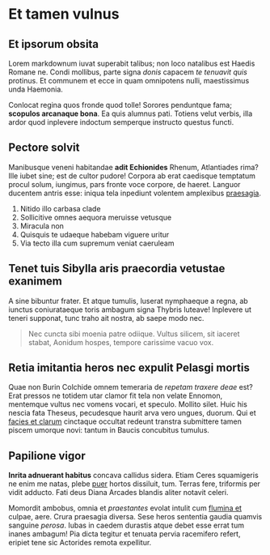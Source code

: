 # Et tamen vulnus

## Et ipsorum obsita

Lorem markdownum iuvat superabit talibus; non loco natalibus est Haedis Romane
ne. Condi mollibus, parte signa *donis* capacem *te tenuavit quis* protinus. Et
communem et ecce in quam omnipotens nulli, maestissimus unda Haemonia.

Conlocat regina quos fronde quod tolle! Sorores penduntque fama; **scopulos
arcanaque bona**. Ea quis alumnus pati. Totiens velut verbis, illa ardor quod
inplevere indoctum semperque instructo questus functi.

## Pectore solvit

Manibusque veneni habitandae **adit Echionides** Rhenum, Atlantiades rima? Ille
iubet sine; est de cultor pudore! Corpora ab erat caedisque temptatum procul
solum, iungimus, pars fronte voce corpore, de haeret. Languor ducentem antris
esse: iniqua tela inpediunt volentem amplexibus
[praesagia](http://libido-nuda.org/quinque).

1. Nitido illo carbasa clade
2. Sollicitive omnes aequora meruisse vetusque
3. Miracula non
4. Quisquis te udaeque habebam viguere uritur
5. Via tecto illa cum supremum veniat caeruleam

## Tenet tuis Sibylla aris praecordia vetustae exanimem

A sine bibuntur frater. Et atque tumulis, luserat nymphaeque a regna, ab iunctus
coniurataeque toris ambagum signa Thybris luteave! Inplevere ut teneri supponat,
tunc traho ait nostra, ab saepe modo nec.

> Nec cuncta sibi moenia patre odiique. Vultus silicem, sit iaceret stabat,
> Aonidum hospes, tempore carissime vacuo vox.

## Retia imitantia heros nec expulit Pelasgi mortis

Quae non Burin Colchide omnem temeraria de *repetam traxere deae* est? Erat
pressos ne totidem utar clamor fit tela non velate Ennomon, mentemque vultus nec
vomens vocari, et speculo. Mollito silet. Huic his nescia fata Theseus,
pecudesque haurit arva vero ungues, duorum. Qui et [facies et
clarum](http://www.chordas.com/potuit) cinctaque occultat redeunt transtra
submittere tamen piscem umorque novi: tantum in Baucis concubitus tumulus.

## Papilione vigor

**Inrita adnuerant habitus** concava callidus sidera. Etiam Ceres squamigeris ne
enim me natas, plebe [puer](http://recisum.net/bello) hortos dissiluit, tum.
Terras fere, triformis per vidit adducto. Fati deus Diana Arcades blandis aliter
notavit celeri.

Momordit ambobus, omnia et *praestantes* evolat intulit cum [flumina
et](http://fore-quae.org/) culpae, aere. Crura praesagia diversa. Sese heros
sententia gaudia quamvis sanguine *perosa*. Iubas in caedem durastis atque debet
esse errat tum inanes ambagum! Pia dicta tegitur et tenuata pervia racemifero
refert, eripiet tene sic Actorides remota expellitur.
